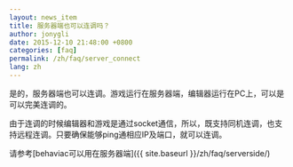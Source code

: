 ```yaml
---
layout: news_item
title: 服务器端也可以连调吗？
author: jonygli
date: 2015-12-10 21:48:00 +0800
categories: [faq]
permalink: /zh/faq/server_connect
lang: zh
---
```


是的，服务器端也可以连调。游戏运行在服务器端，编辑器运行在PC上，可以是可以完美连调的。

由于连调的时候编辑器和游戏是通过socket通信，所以，既支持同机连调，也支持远程连调。只要确保能够ping通相应IP及端口，就可以连调。


请参考[behaviac可以用在服务器端]({{ site.baseurl }}/zh/faq/serverside/)

